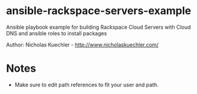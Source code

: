 # ansible-rackspace-servers-example
Ansible playbook example for building Rackspace Cloud Servers with Cloud DNS and ansible roles to install packages

Author: Nicholas Kuechler - http://www.nicholaskuechler.com/

# Notes
* Make sure to edit path references to fit your user and path.
